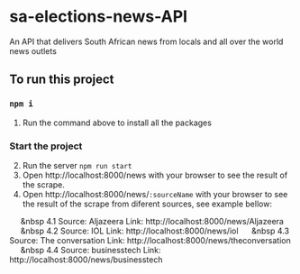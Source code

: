# sa-elections-news-API

An API that delivers South African news from locals and all over the world news outlets 

## To run this project

### `npm i`
1. Run the command above to install all the packages

### Start the project
2. Run the server
`npm run start`
3. Open  http://localhost:8000/news with your browser to see the result of the scrape.
4. Open http://localhost:8000/news/`:sourceName` with your browser to see the result of the scrape from diferent sources, see example bellow: 

&nbsp;&nbsp;&nbsp;&nbsp;&nbsp;&nbsp 4.1 Source: Aljazeera Link: http://localhost:8000/news/Aljazeera
&nbsp;&nbsp;&nbsp;&nbsp;&nbsp;&nbsp 4.2 Source: IOL Link: http://localhost:8000/news/iol
&nbsp;&nbsp;&nbsp;&nbsp;&nbsp;&nbsp 4.3 Source: The conversation Link: http://localhost:8000/news/theconversation
&nbsp;&nbsp;&nbsp;&nbsp;&nbsp;&nbsp 4.4 Source: businesstech Link: http://localhost:8000/news/businesstech